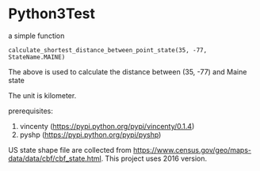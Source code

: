 # Python3Test

a simple function

    calculate_shortest_distance_between_point_state(35, -77, StateName.MAINE)

The above is used to calculate the distance between (35, -77) and Maine state

The unit is kilometer.

prerequisites:
1. vincenty (https://pypi.python.org/pypi/vincenty/0.1.4)
2. pyshp (https://pypi.python.org/pypi/pyshp)

US state shape file are collected from https://www.census.gov/geo/maps-data/data/cbf/cbf_state.html. This project uses 2016 version.
